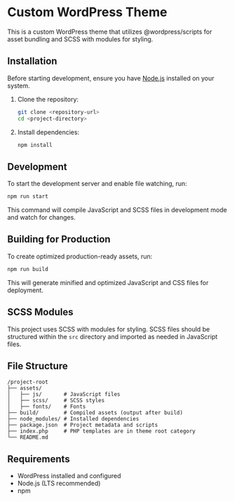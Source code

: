 # Custom WordPress Theme

This is a custom WordPress theme that utilizes @wordpress/scripts for asset bundling and SCSS with modules for styling.

## Installation

Before starting development, ensure you have [Node.js](https://nodejs.org/) installed on your system.

1. Clone the repository:

   ```sh
   git clone <repository-url>
   cd <project-directory>
   ```

2. Install dependencies:
   ```sh
   npm install
   ```

## Development

To start the development server and enable file watching, run:

```sh
npm run start
```

This command will compile JavaScript and SCSS files in development mode and watch for changes.

## Building for Production

To create optimized production-ready assets, run:

```sh
npm run build
```

This will generate minified and optimized JavaScript and CSS files for deployment.

## SCSS Modules

This project uses SCSS with modules for styling. SCSS files should be structured within the `src` directory and imported as needed in JavaScript files.

## File Structure

```
/project-root
├── assets/
│   ├── js/       # JavaScript files
│   ├── scss/     # SCSS styles
│   ├── fonts/    # Fonts
├── build/        # Compiled assets (output after build)
├── node_modules/ # Installed dependencies
├── package.json  # Project metadata and scripts
├── index.php     # PHP templates are in theme root category
└── README.md
```

## Requirements

- WordPress installed and configured
- Node.js (LTS recommended)
- npm

